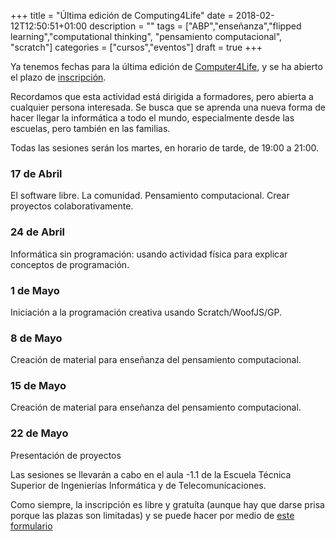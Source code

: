 +++
title = "Última edición de Computing4Life"
date = 2018-02-12T12:50:51+01:00
description = ""
tags = ["ABP","enseñanza","flipped learning","computational thinking", "pensamiento computacional", "scratch"]
categories = ["cursos","eventos"]
draft = true
+++


Ya tenemos fechas para la última edición de <a href="https://computing4life.github.io/post/que-es/">Computer4Life</a>, y se ha abierto el plazo de <a href="https://goo.gl/forms/A3VDfaQtsGEYf9RR2">inscripción</a>.

Recordamos que esta actividad está dirigida a formadores, pero abierta a cualquier persona interesada. Se busca que se aprenda una nueva forma de hacer llegar la informática a todo el mundo, especialmente desde las escuelas, pero también en las familias.

Todas las sesiones serán los martes, en horario de tarde, de 19:00 a 21:00.

### 17 de Abril
El software libre. La comunidad. Pensamiento computacional. Crear proyectos colaborativamente.

### 24 de Abril
Informática sin programación: usando actividad física para explicar conceptos de programación.

### 1 de Mayo
Iniciación a la programación creativa usando Scratch/WoofJS/GP.

### 8 de Mayo
Creación de material para enseñanza del pensamiento computacional.

###  15 de Mayo
Creación de material para enseñanza del pensamiento computacional.

### 22 de Mayo
Presentación de proyectos

Las sesiones se llevarán a cabo en el aula -1.1 de la Escuela Técnica Superior de Ingenierías Informática y de Telecomunicaciones.

Como siempre, la inscripción es libre y gratuíta (aunque hay que darse prisa porque las plazas son limitadas) y se puede hacer por medio de <a href="https://goo.gl/forms/A3VDfaQtsGEYf9RR2">este formulario</a>
